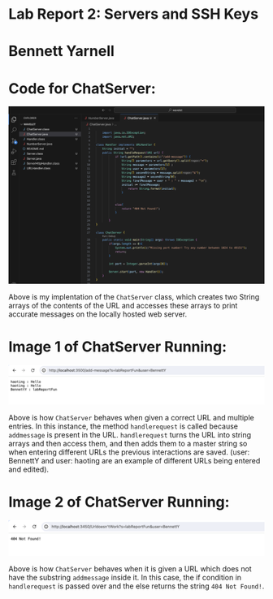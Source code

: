# Lab Report 2: Servers and SSH Keys

# Bennett Yarnell 

# Code for ChatServer:
![image](codeitself.png)

Above is my implentation of the ```ChatServer``` class, which creates two String arrays of the contents of the URL and accesses these arrays to print accurate messages on the locally hosted web server.

# Image 1 of ChatServer Running:
![image](serverRunning.png)

Above is how ```ChatServer``` behaves when given a correct URL and multiple entries. In this instance, the method ```handlerequest``` is called because ```addmessage``` is present in the URL. ```handlerequest``` turns the URL into string arrays and then access them, and then adds them to a master string so when entering different URLs the previous interactions are saved. (user: BennettY and user: haoting are an example of different URLs being entered and edited).

# Image 2 of ChatServer Running:
![image](failedURL.png)

Above is how ```ChatServer``` behaves when it is given a URL which does not have the substring ```addmessage``` inside it. In this case, the if condition in ```handlerequest``` is passed over and the else returns the string ```404 Not Found!```.


